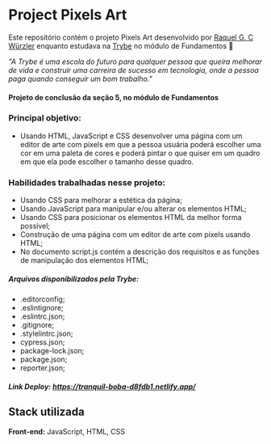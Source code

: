 # Project Pixels Art

Este repositório contém o projeto Pixels Art desenvolvido por [Raquel G. C Würzler](https://www.linkedin.com/in/raquel-c-wurzler/) enquanto estudava na [Trybe](https://www.betrybe.com/) no módulo de Fundamentos :rocket:

_"A Trybe é uma escola do futuro para qualquer pessoa que queira melhorar de vida e construir uma carreira de sucesso em tecnologia, onde a pessoa paga quando conseguir um bom trabalho."_

#### Projeto de conclusão da seção 5, no módulo de Fundamentos

### Principal objetivo:
* Usando HTML, JavaScript e CSS desenvolver uma página com um editor de arte com pixels em que a pessoa usuária poderá escolher uma cor em uma paleta de cores e poderá pintar o que quiser em um quadro em que ela pode escolher o tamanho desse quadro.

### Habilidades trabalhadas nesse projeto:
* Usando CSS para melhorar a estética da página;
* Usando JavaScript para manipular e/ou alterar os elementos HTML;
* Usando CSS para posicionar os elementos HTML da melhor forma possível;
* Construção de uma página com um editor de arte com pixels usando HTML;
* No documento script.js contém a descrição dos requisitos e as funções de manipulação dos elementos HTML;

##### Arquivos disponibilizados pela Trybe:
* .editorconfig;
* .eslintignore;
* .eslintrc.json;
* .gitignore;
* .stylelintrc.json;
* cypress.json;
* package-lock.json;
* package.json;
* reporter.json;

##### Link Deploy: https://tranquil-boba-d8fdb1.netlify.app/

## Stack utilizada

**Front-end:** JavaScript, HTML, CSS
